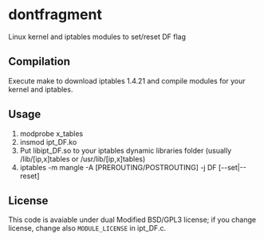 # dontfragment
Linux kernel and iptables modules to set/reset DF flag

Compilation
-----------
Execute make to download iptables 1.4.21 and compile modules for your kernel and iptables.

Usage
-----
1. modprobe x_tables
2. insmod ipt_DF.ko
3. Put libipt_DF.so to your iptables dynamic libraries folder (usually /lib/[ip,x]tables or /usr/lib/[ip,x]tables)
4. iptables -m mangle -A [PREROUTING/POSTROUTING] -j DF [--set|--reset]

License
-------
This code is avaiable under dual Modified BSD/GPL3 license; if you change license, change also `MODULE_LICENSE` in ipt_DF.c.
